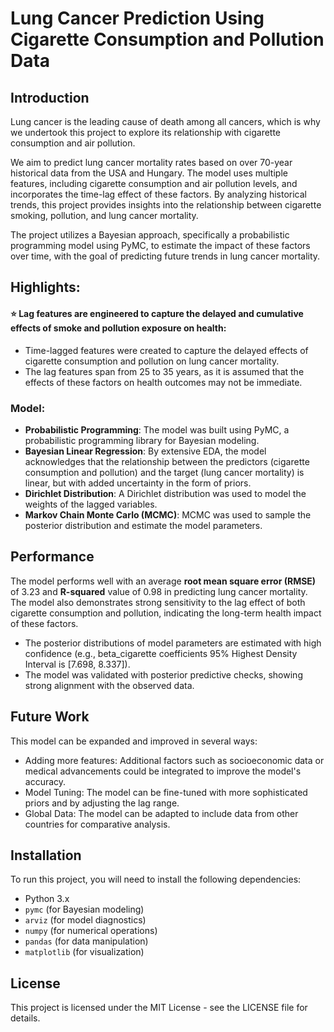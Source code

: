 # Lung Cancer Prediction Using Cigarette Consumption and Pollution Data

## Introduction

Lung cancer is the leading cause of death among all cancers, which is why we undertook this project to explore its relationship with cigarette consumption and air pollution.

We aim to predict lung cancer mortality rates based on over 70-year historical data from the USA and Hungary. The model uses multiple features, including cigarette consumption and air pollution levels, and incorporates the time-lag effect of these factors. By analyzing historical trends, this project provides insights into the relationship between cigarette smoking, pollution, and lung cancer mortality.

The project utilizes a Bayesian approach, specifically a probabilistic programming model using PyMC, to estimate the impact of these factors over time, with the goal of predicting future trends in lung cancer mortality.

## Highlights:

#### ⭐ Lag features are engineered to capture the delayed and cumulative effects of smoke and pollution exposure on health:
- Time-lagged features were created to capture the delayed effects of cigarette consumption and pollution on lung cancer mortality.
- The lag features span from 25 to 35 years, as it is assumed that the effects of these factors on health outcomes may not be immediate.

### Model:
- **Probabilistic Programming**: The model was built using PyMC, a probabilistic programming library for Bayesian modeling.
- **Bayesian Linear Regression**: By extensive EDA, the model acknowledges that the relationship between the predictors (cigarette consumption and pollution) and the target (lung cancer mortality) is linear, but with added uncertainty in the form of priors.
- **Dirichlet Distribution**: A Dirichlet distribution was used to model the weights of the lagged variables.
- **Markov Chain Monte Carlo (MCMC)**: MCMC was used to sample the posterior distribution and estimate the model parameters.

## Performance
The model performs well with an average **root mean square error (RMSE)** of 3.23 and **R-squared** value of 0.98 in predicting lung cancer mortality. The model also demonstrates strong sensitivity to the lag effect of both cigarette consumption and pollution, indicating the long-term health impact of these factors.

- The posterior distributions of model parameters are estimated with high confidence (e.g., beta_cigarette coefficients 95% Highest Density Interval is [7.698, 8.337]).
- The model was validated with posterior predictive checks, showing strong alignment with the observed data.

## Future Work
This model can be expanded and improved in several ways:

- Adding more features: Additional factors such as socioeconomic data or medical advancements could be integrated to improve the model's accuracy.
- Model Tuning: The model can be fine-tuned with more sophisticated priors and by adjusting the lag range.
- Global Data: The model can be adapted to include data from other countries for comparative analysis.


## Installation

To run this project, you will need to install the following dependencies:

- Python 3.x
- `pymc` (for Bayesian modeling)
- `arviz` (for model diagnostics)
- `numpy` (for numerical operations)
- `pandas` (for data manipulation)
- `matplotlib` (for visualization)

## License
This project is licensed under the MIT License - see the LICENSE file for details.


